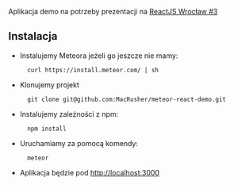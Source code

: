 Aplikacja demo na potrzeby prezentacji na [ReactJS Wrocław #3](http://www.meetup.com/ReactJS-Wroclaw/events/227497855/)

## Instalacja

- Instalujemy Meteora jeżeli go jeszcze nie mamy:

        curl https://install.meteor.com/ | sh

- Klonujemy projekt

        git clone git@github.com:MacRusher/meteor-react-demo.git

- Instalujemy zależności z npm:

        npm install

- Uruchamiamy za pomocą komendy:

        meteor

- Aplikacja będzie pod [http://localhost:3000](http://localhost:3000)
